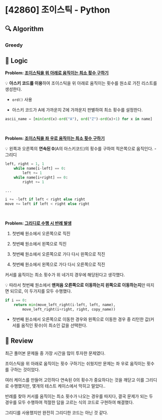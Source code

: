 # [42860] 조이스틱 - Python

## :mag: Algorithm

### Greedy

## :round_pushpin: Logic

**Problem: <u>조이스틱을 위 아래로 움직이는 최소 횟수 구하기</u>**

💡 **아스키 코드를 이용**하여 조이스틱을 위 아래로 움직이는 횟수를 원소로 가진 리스트를 생성한다.

- `ord()` 사용

- 아스키 코드가 A에 가까운지 Z에 가까운지 판별하여 최소 횟수를 설정한다.

```python
ascii_name = [min(ord(x)-ord("A"), ord("Z")-ord(x)+1) for x in name]
```

<br />

**Problem: <u>조이스틱을 좌 우로 움직이는 최소 횟수 구하기</u>**

💡 왼쪽과 오른쪽의 **연속된 0**(A의 아스키코드)의 횟수를 구하여 적은쪽으로 움직인다. - 그리디

```python
left, right = 1, 1
    while name[i-left] == 0:
        left += 1
    while name[i+right] == 0:
        right += 1

...

i += -left if left < right else right
move += left if left < right else right
```

<br />

**Problem: <u>그리디로 수행 시 반례 발생</u>**

1. 첫번째 원소에서 오른쪽으로 직진

2. 첫번째 원소에서 왼쪽으로 직진

3. 첫번째 원소에서 오른쪽으로 가다 다시 왼쪽으로 직진

4. 첫번째 원소에서 왼쪽으로 가다 다시 오른쪽으로 직진

커서를 움직이는 최소 횟수가 위 네가지 경우에 해당된다고 생각했다.

💡 따라서 첫번째 원소에서 **맨처음 오른쪽으로 이동하는지 왼쪽으로 이동하는지**만 따지면 되므로, 이 두가지를 모두 수행했다.

```python
if i == 0:
    return min(move_left_right(i-left, left, name),
        move_left_right(i+right, right, copy_name))
```

- 첫번째 원소에서 오른쪽으로 이동한 경우와 왼쪽으로 이동한 경우 중 리턴한 값(커서를 움직인 횟수)이 최소인 값을 선택한다.

## :memo: Review

최근 풀어본 문제들 중 가장 시간을 많이 투자한 문제였다.

조이스틱을 위 아래로 움직이는 횟수 구하기는 쉬웠지만 문제는 좌 우로 움직이는 횟수를 구하는 것이었다.

여러 케이스를 만들어 고민하다 연속된 0의 횟수가 중요하다는 것을 깨닫고 이를 그리디로 수행했지만, 몇개의 테스트 케이스에서 막히고 말았다..

반례를 찾아 커서를 움직이는 최소 횟수가 나오는 경우를 따지다, 결국 문제가 되는 두 경우를 모두 수행하여 적절한 답을 고르는 식의 코드로 구현하여 해결했다.

그리디를 사용했지만 완전히 그리디한 코드는 아닌 것 같다.
